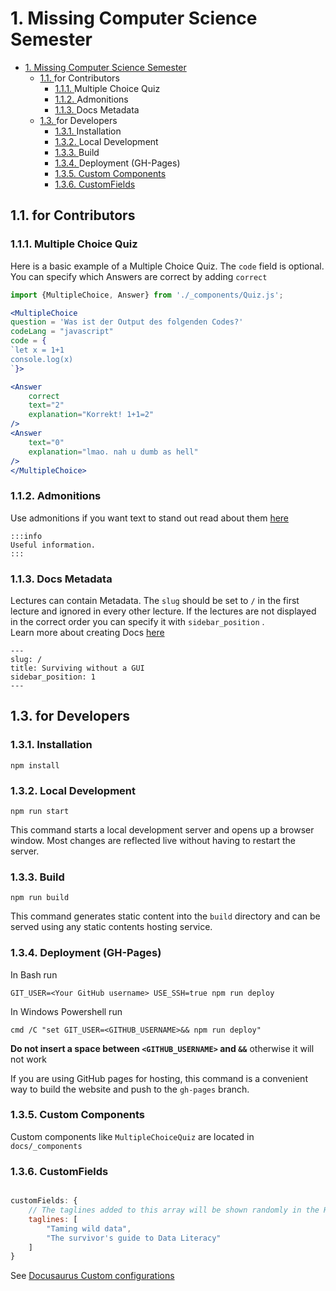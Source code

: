 # 1. Missing Computer Science Semester
<!-- TOC -->

- [1. Missing Computer Science Semester](#1-missing-computer-science-semester)
    - [1.1. <a name='forContributors'></a>for Contributors](#11-a-nameforcontributorsafor-contributors)
        - [1.1.1. <a name='MultipleChoiceQuiz'></a>Multiple Choice Quiz](#111-a-namemultiplechoicequizamultiple-choice-quiz)
        - [1.1.2. <a name='Admonitions'></a>Admonitions](#112-a-nameadmonitionsaadmonitions)
        - [1.1.3. <a name='DocsMetadata'></a>Docs Metadata](#113-a-namedocsmetadataadocs-metadata)
    - [1.3. <a name='forDevelopers'></a>for Developers](#13-a-namefordevelopersafor-developers)
        - [1.3.1. <a name='Installation'></a>Installation](#131-a-nameinstallationainstallation)
        - [1.3.2. <a name='LocalDevelopment'></a>Local Development](#132-a-namelocaldevelopmentalocal-development)
        - [1.3.3. <a name='Build'></a>Build](#133-a-namebuildabuild)
        - [1.3.4. <a name='DeploymentGH-Pages'></a>Deployment (GH-Pages)](#134-a-namedeploymentgh-pagesadeployment-gh-pages)
        - [1.3.5. Custom Components](#135-custom-components)
        - [1.3.6. CustomFields](#136-customfields)

<!-- /TOC -->

## 1.1. <a name='forContributors'></a>for Contributors

### 1.1.1. <a name='MultipleChoiceQuiz'></a>Multiple Choice Quiz
Here is a basic example of a Multiple Choice Quiz.
The `code` field is optional. You can specify which Answers are correct by adding `correct` 
```jsx
import {MultipleChoice, Answer} from './_components/Quiz.js';

<MultipleChoice
question = 'Was ist der Output des folgenden Codes?'
codeLang = "javascript"
code = {
`let x = 1+1
console.log(x)
`}>

<Answer
    correct
    text="2"
    explanation="Korrekt! 1+1=2"
/>
<Answer
    text="0"
    explanation="lmao. nah u dumb as hell"
/>
</MultipleChoice>
```

### 1.1.2. <a name='Admonitions'></a>Admonitions
Use admonitions if you want text to stand out
read about them [here](https://docusaurus.io/docs/markdown-features/admonitions)
```text
:::info
Useful information.
:::
```

### 1.1.3. <a name='DocsMetadata'></a>Docs Metadata
Lectures can contain Metadata. 
The `slug` should be set to `/` in the first lecture and ignored in every other lecture.
If the lectures are not displayed in the correct order you can specify it with `sidebar_position` . <br/>
Learn more about creating Docs [here](https://docusaurus.io/docs/docs-introduction)
```
---
slug: /
title: Surviving without a GUI
sidebar_position: 1
---
```

## 1.3. <a name='forDevelopers'></a>for Developers


### 1.3.1. <a name='Installation'></a>Installation
```console
npm install
```

### 1.3.2. <a name='LocalDevelopment'></a>Local Development

```console
npm run start
```

This command starts a local development server and opens up a browser window. Most changes are reflected live without having to restart the server.

### 1.3.3. <a name='Build'></a>Build

```console
npm run build
```

This command generates static content into the `build` directory and can be served using any static contents hosting service.

### 1.3.4. <a name='DeploymentGH-Pages'></a>Deployment (GH-Pages)
In Bash run
```console
GIT_USER=<Your GitHub username> USE_SSH=true npm run deploy
```
In Windows Powershell run
```console
cmd /C "set GIT_USER=<GITHUB_USERNAME>&& npm run deploy"
```
**Do not insert a space between `<GITHUB_USERNAME>` and `&&`** otherwise it will not work

If you are using GitHub pages for hosting, this command is a convenient way to build the website and push to the `gh-pages` branch.

### 1.3.5. Custom Components

Custom components like `MultipleChoiceQuiz` are located in `docs/_components`

### 1.3.6. CustomFields

```javascript

customFields: {
	// The taglines added to this array will be shown randomly in the Hero Section of the landing page
	taglines: [
		"Taming wild data",
		"The survivor's guide to Data Literacy"
	]
}
```

See [Docusaurus Custom configurations](https://docusaurus.io/docs/configuration#custom-configurations)

